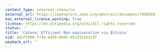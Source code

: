 ```yaml
---
content_type: external-resource
external_url: https://ieeexplore.ieee.org/abstract/document/7958589
has_external_license_warning: true
license: https://en.wikipedia.org/wiki/All_rights_reserved
status: ''
title: 'Catena: Efficient Non-equivocation via Bitcoin'
uid: 3e5ff498-f73e-4459-8445-45cd323e2c9f
wayback_url: ''
---
```

